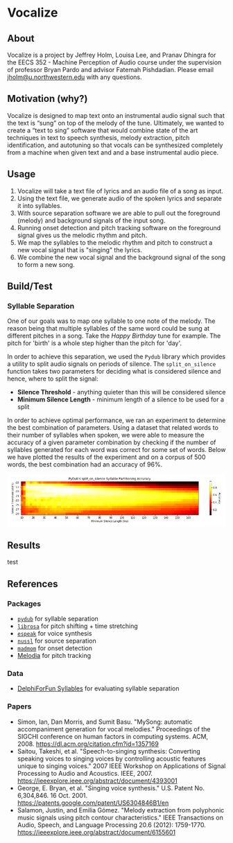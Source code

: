 # Vocalize

## About

Vocalize is a project by Jeffrey Holm, Louisa Lee, and Pranav Dhingra for the EECS 352 - Machine Perception of Audio course under the supervision of professor Bryan Pardo and advisor Fatemah Pishdadian. Please email jholm@u.northwestern.edu with any questions.

## Motivation (why?)

Vocalize is designed to map text onto an instrumental audio signal such that the text is “sung” on top of the melody of the tune. Ultimately, we wanted to create a “text to sing” software that would combine state of the art techniques in text to speech synthesis, melody extraction, pitch identification, and autotuning so that vocals can be synthesized completely from a machine when given text and and a base instrumental audio piece.

## Usage

1. Vocalize will take a text file of lyrics and an audio file of a song as input.
2. Using the text file, we generate audio of the spoken lyrics and separate it into syllables.
3. With source separation software we are able to pull out the  foreground (melody) and background signals of the input song.
4. Running onset detection and pitch tracking software on the foreground signal gives us the melodic rhythm and pitch.
5. We map the syllables to the melodic rhythm and pitch to construct a new vocal signal that is "singing" the lyrics.
6. We combine the new vocal signal and the background signal of the song to form a new song.

## Build/Test

### Syllable Separation

One of our goals was to map one syllable to one note of the melody. The reason being that multiple syllables of the same word could be sung at different pitches in a song. Take the *Happy Birthday* tune for example. The pitch for 'birth' is a whole step higher than the pitch for 'day'.

In order to achieve this separation, we used the `Pydub` library which provides a utility to split audio signals on periods of silence. The `split_on_silence` function takes two parameters for deciding what is considered silence and hence, where to split the signal:

- **Silence Threshold** - anything quieter than this will be considered silence
- **Minimum Silence Length** - minimum length of a silence to be used for a split

In order to achieve optimal performance, we ran an experiment to determine the best combination of parameters. Using a dataset that related words to their number of syllables when spoken, we were able to measure the accuracy of a given parameter combination by checking if the number of syllables generated for each word was correct for some set of words. Below we have plotted the results of the experiment and on a corpus of 500 words, the best combination had an accuracy of 96%.

![Syllable Splitting Accuracy Heatmap](accuracy-heatmap.png)

## Results

test

## References

### Packages

- [`pydub`](http://pydub.com/) for syllable separation
- [`librosa`](https://librosa.github.io/) for pitch shifting + time stretching
- [`espeak`](http://espeak.sourceforge.net/) for voice synthesis
- [`nussl`](https://interactiveaudiolab.github.io/nussl/) for source separation
- [`madmom`](https://madmom.readthedocs.io/en/latest/) for onset detection
- [Melodia](https://www.upf.edu/web/mtg/melodia) for pitch tracking

### Data

- [DelphiForFun Syllables](http://www.delphiforfun.org/programs/Syllables.htm) for evaluating syllable separation

### Papers

- Simon, Ian, Dan Morris, and Sumit Basu. "MySong: automatic accompaniment generation for vocal melodies." Proceedings of the SIGCHI conference on human factors in computing systems. ACM, 2008.
<https://dl.acm.org/citation.cfm?id=1357169>
- Saitou, Takeshi, et al. "Speech-to-singing synthesis: Converting speaking voices to singing voices by controlling acoustic features unique to singing voices." 2007 IEEE Workshop on Applications of Signal Processing to Audio and Acoustics. IEEE, 2007.
<https://ieeexplore.ieee.org/abstract/document/4393001>
- George, E. Bryan, et al. "Singing voice synthesis." U.S. Patent No. 6,304,846. 16 Oct. 2001.
<https://patents.google.com/patent/US6304846B1/en>
- Salamon, Justin, and Emilia Gómez. "Melody extraction from polyphonic music signals using pitch contour characteristics." IEEE Transactions on Audio, Speech, and Language Processing 20.6 (2012): 1759-1770.
<https://ieeexplore.ieee.org/abstract/document/6155601>
